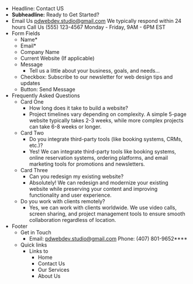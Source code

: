 - Headline: Contact US
- **Subheadline:** Ready to Get Started?
- Email Us
  pdwebdev.studio@gmail.com
  We typically respond within 24 hours
  Call Us
  (555) 123-4567
  Monday - Friday, 9AM - 6PM EST
- Form Fields
  - Name\*
  - Email\*
  - Company Name
  - Current Website (If applicable)
  - Message
    - Tell us a little about your business, goals, and needs…
  - Checkbox: Subscribe to our newsletter for web design tips and updates
  - Button: Send Message
- Frequently Asked Questions
  - Card One
    - How long does it take to build a website?
    - Project timelines vary depending on complexity. A simple 5-page website typically takes 2-3 weeks, while more complex projects can take 6-8 weeks or longer.
  - Card Two
    - Do you integrate third-party tools (like booking systems, CRMs, etc.)?
    - Yes! We can integrate third-party tools like booking systems, online reservation systems, ordering platforms, and email marketing tools for promotions and newsletters.
  - Card Three
    - Can you redesign my existing website?
    - Absolutely! We can redesign and modernize your existing website while preserving your content and improving functionality and user experience.
  - Do you work with clients remotely?
    - Yes, we can work with clients worldwide. We use video calls, screen sharing, and project management tools to ensure smooth collaboration regardless of location.
- Footer
  - Get in Touch
    - Email: [pdwebdev.studio@gmail.com](mailto:pdwebdev.studio@gmail.com)
      Phone: (407) 801-9652**‬**
  - Quick links
    - Links to
      - Home
      - Contact Us
      - Our Services
      - About Us
